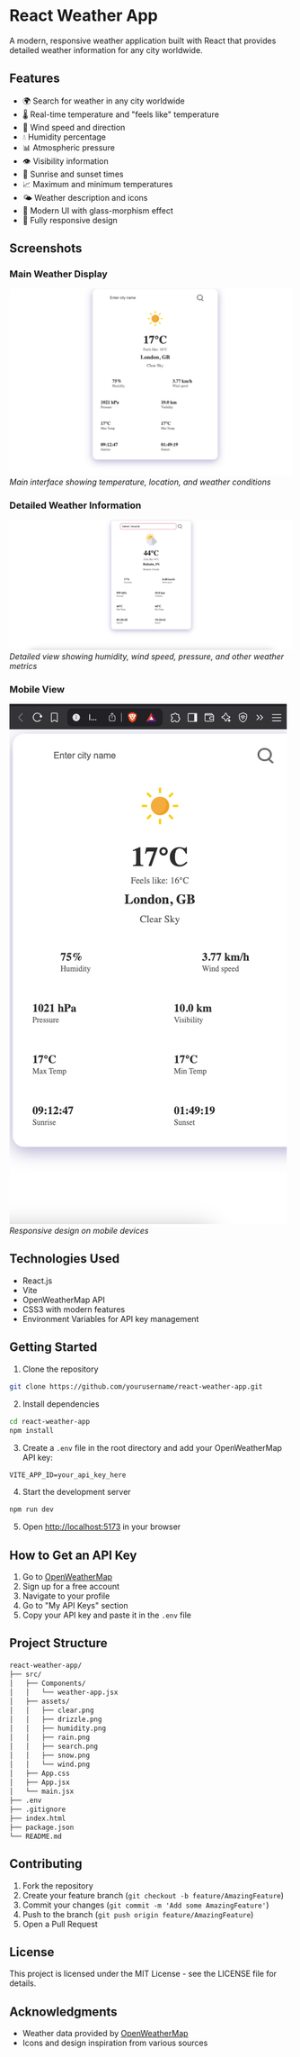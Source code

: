 # React Weather App

A modern, responsive weather application built with React that provides detailed weather information for any city worldwide.

## Features

- 🌍 Search for weather in any city worldwide
- 🌡️ Real-time temperature and "feels like" temperature
- 💨 Wind speed and direction
- 💧 Humidity percentage
- 📊 Atmospheric pressure
- 👁️ Visibility information
- 🌅 Sunrise and sunset times
- 📈 Maximum and minimum temperatures
- 🌤️ Weather description and icons
- 🎨 Modern UI with glass-morphism effect
- 📱 Fully responsive design

## Screenshots

### Main Weather Display
![Main Weather Display](main-weather.png)
*Main interface showing temperature, location, and weather conditions*

### Detailed Weather Information
![Detailed Weather Information](weather-details.png)
*Detailed view showing humidity, wind speed, pressure, and other weather metrics*

### Mobile View
![Mobile View](mobile-view.png)
*Responsive design on mobile devices*

## Technologies Used

- React.js
- Vite
- OpenWeatherMap API
- CSS3 with modern features
- Environment Variables for API key management

## Getting Started

1. Clone the repository
```bash
git clone https://github.com/yourusername/react-weather-app.git
```

2. Install dependencies
```bash
cd react-weather-app
npm install
```

3. Create a `.env` file in the root directory and add your OpenWeatherMap API key:
```
VITE_APP_ID=your_api_key_here
```

4. Start the development server
```bash
npm run dev
```

5. Open [http://localhost:5173](http://localhost:5173) in your browser

## How to Get an API Key

1. Go to [OpenWeatherMap](https://openweathermap.org/)
2. Sign up for a free account
3. Navigate to your profile
4. Go to "My API Keys" section
5. Copy your API key and paste it in the `.env` file

## Project Structure

```
react-weather-app/
├── src/
│   ├── Components/
│   │   └── weather-app.jsx
│   ├── assets/
│   │   ├── clear.png
│   │   ├── drizzle.png
│   │   ├── humidity.png
│   │   ├── rain.png
│   │   ├── search.png
│   │   ├── snow.png
│   │   └── wind.png
│   ├── App.css
│   ├── App.jsx
│   └── main.jsx
├── .env
├── .gitignore
├── index.html
├── package.json
└── README.md
```

## Contributing

1. Fork the repository
2. Create your feature branch (`git checkout -b feature/AmazingFeature`)
3. Commit your changes (`git commit -m 'Add some AmazingFeature'`)
4. Push to the branch (`git push origin feature/AmazingFeature`)
5. Open a Pull Request

## License

This project is licensed under the MIT License - see the LICENSE file for details.

## Acknowledgments

- Weather data provided by [OpenWeatherMap](https://openweathermap.org/)
- Icons and design inspiration from various sources
